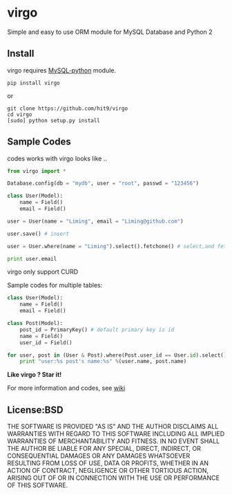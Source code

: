virgo
=====

Simple and easy to use ORM module for MySQL Database and Python 2

Install
-------

virgo requires [MySQL-python](http://pypi.python.org/pypi/MySQL-python/) module.

```
pip install virgo
```

or 

```
git clone https://github.com/hit9/virgo
cd virgo
[sudo] python setup.py install
```

Sample Codes
------------

codes works with virgo looks like ..

```python
from virgo import *

Database.config(db = "mydb", user = "root", passwd = "123456")

class User(Model):
    name = Field()
    email = Field()

user = User(name = "Liming", email = "Liming@github.com")

user.save() # insert

user = User.where(name = "Liming").select().fetchone() # select,and fetch one result

print user.email
```

virgo only support CURD

Sample codes for multiple tables:

```python
class User(Model):
    name = Field()
    email = Field()

class Post(Model):
    post_id = PrimaryKey() # default primary key is id
    name = Field()
    user_id = Field()

for user, post in (User & Post).where(Post.user_id == User.id).select().fetchall():
    print "user:%s post's name:%s" %(user.name, post.name)
```

**Like virgo ? Star it!**

For more information and codes, see [wiki](https://github.com/hit9/virgo/wiki)

License:BSD
-----------

THE SOFTWARE IS PROVIDED "AS IS" AND THE AUTHOR DISCLAIMS ALL WARRANTIES WITH REGARD TO THIS SOFTWARE INCLUDING ALL IMPLIED WARRANTIES OF MERCHANTABILITY AND FITNESS. IN NO EVENT SHALL THE AUTHOR BE LIABLE FOR ANY SPECIAL, DIRECT, INDIRECT, OR CONSEQUENTIAL DAMAGES OR ANY DAMAGES WHATSOEVER RESULTING FROM LOSS OF USE, DATA OR PROFITS, WHETHER IN AN ACTION OF CONTRACT, NEGLIGENCE OR OTHER TORTIOUS ACTION, ARISING OUT OF OR IN CONNECTION WITH THE USE OR PERFORMANCE OF THIS SOFTWARE.
